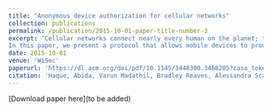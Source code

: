 ```yaml
---
title: "Anonymous device authorization for cellular networks"
collection: publications
permalink: /publication/2015-10-01-paper-title-number-3
excerpt: 'Cellular networks connect nearly every human on the planet; they consequently have visibility into location data and voice, SMS, and data contacts and communications. Such near-universal visibility represents a significant threat to the privacy of mobile subscribers. In 5G networks, end-user mobile device manufacturers assign a Permanent Equipment Identifier (PEI) to every new device. Mobile operators legitimately use the PEI to blocklist stolen devices from the network to discourage device theft, but the static PEI also provides a mechanism to uniquely identify and track subscribers. Advertisers and data brokers have also historically abused the PEI for data fusion of location and analytics data, including private data sold by cellular providers.
In this paper, we present a protocol that allows mobile devices to prove that they are not in the blocklist without revealing their PEI to any entity on the network. Thus, we maintain the primary purpose of the PEI while preventing potential privacy violations. We describe a provably-secure anonymous proof of blocklist non-membership for cellular network, based on the RSA accumulators and zero-knowledge proofs introduced by Camenisch and Lysyanskaya (Crypto'02) and expanded upon by Li, Li and Xue (ACNS'07). We show experimentally that this approach is viable for cellular networks: a phone can create a blocklist non-membership proof in only 3432 milliseconds of online computation, and the network can verify the proof in less than one second on average. In total this adds fewer than 4.5 seconds to the rare network attach process. This work shows that PEIs can be attested anonymously in 5G and future network generations, and it paves the way for additional advances toward a cellular network with guaranteed privacy.'
date: 2015-10-01
venue: 'WiSec'
paperurl: 'https://dl.acm.org/doi/pdf/10.1145/3448300.3468285?casa_token=iPvRpWOGHbsAAAAA:DrQyefh6hQyGMD2cJAOE8XVegLb8STetZr_GsjFkP9u11Yriy3kKoH6vrxXGMpaOyugpRzZ2QWBm'
citation: 'Haque, Abida, Varun Madathil, Bradley Reaves, Alessandra Scafuro. "Anonymous device authorization for cellular networks." Proceedings of the 14th ACM Conference on Security and Privacy in Wireless and Mobile Networks. 2021.'
---
```


[Download paper here](to be added)
